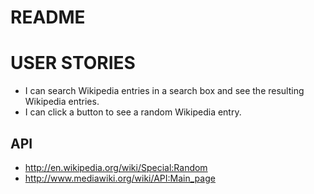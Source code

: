 # README

# USER STORIES

* I can search Wikipedia entries in a search box and see the resulting Wikipedia entries.
* I can click a button to see a random Wikipedia entry.

## API
* http://en.wikipedia.org/wiki/Special:Random
* http://www.mediawiki.org/wiki/API:Main_page